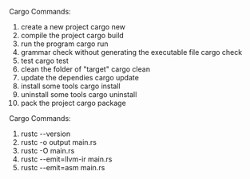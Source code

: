 Cargo Commands:
1. create a new project 
    cargo new <project name>
2. compile the project 
    cargo build
3. run the program 
    cargo run
4. grammar check without generating the executable file
    cargo check
5. test 
    cargo test
6. clean the folder of "target" 
    cargo clean
7. update the dependies
    cargo update
8. install some tools
    cargo install <tool name>
9. uninstall some tools
    cargo uninstall <tool name>
10. pack the project
    cargo package

Cargo Commands:
1. rustc --version
2. rustc -o output main.rs
3. rustc -O main.rs
4. rustc --emit=llvm-ir main.rs
5. rustc --emit=asm main.rs


